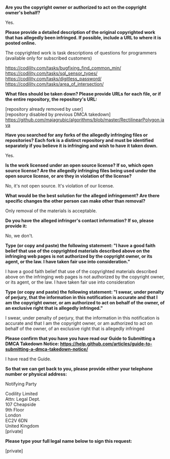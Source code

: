 **Are you the copyright owner or authorized to act on the copyright owner's behalf?**

Yes.

**Please provide a detailed description of the original copyrighted work that has allegedly been infringed. If possible, include a URL to where it is posted online.**

The copyrighted work is task descriptions of questions for programmers (available only for subscribed customers)

https://codility.com/tasks/bugfixing_find_common_min/  
https://codility.com/tasks/sql_sensor_types/  
https://codility.com/tasks/digitless_password/  
https://codility.com/tasks/area_of_intersection/  

**What files should be taken down? Please provide URLs for each file, or if the entire repository, the repository's URL:**

[repository already removed by user]  
[repository disabled by previous DMCA takedown]  
https://github.com/majagrubic/algorithms/blob/master/RectilinearPolygon.java

**Have you searched for any forks of the allegedly infringing files or repositories? Each fork is a distinct repository and must be identified separately if you believe it is infringing and wish to have it taken down.**

Yes.

**Is the work licensed under an open source license? If so, which open source license? Are the allegedly infringing files being used under the open source license, or are they in violation of the license?**

No, it's not open source. It's violation of our license.

**What would be the best solution for the alleged infringement? Are there specific changes the other person can make other than removal?**

Only removal of the materials is acceptable.

**Do you have the alleged infringer's contact information? If so, please provide it:**

No, we don't.

**Type (or copy and paste) the following statement: "I have a good faith belief that use of the copyrighted materials described above on the infringing web pages is not authorized by the copyright owner, or its agent, or the law. I have taken fair use into consideration."**

I have a good faith belief that use of the copyrighted materials described above on the infringing web pages is not authorized by the copyright owner, or its agent, or the law. I have taken fair use into consideration

**Type (or copy and paste) the following statement: "I swear, under penalty of perjury, that the information in this notification is accurate and that I am the copyright owner, or am authorized to act on behalf of the owner, of an exclusive right that is allegedly infringed."**

I swear, under penalty of perjury, that the information in this notification is accurate and that I am the copyright owner, or am authorized to act on behalf of the owner, of an exclusive right that is allegedly infringed

**Please confirm that you have you have read our Guide to Submitting a DMCA Takedown Notice: https://help.github.com/articles/guide-to-submitting-a-dmca-takedown-notice/**

I have read the Guide.

**So that we can get back to you, please provide either your telephone number or physical address:**

Notifying Party

Codility Limited  
Attn: Legal Dept.  
107 Cheapside  
9th Floor  
London  
EC2V 6DN  
United Kingdom  
[private]

**Please type your full legal name below to sign this request:**

[private]
